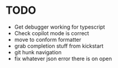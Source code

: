 # TODO

- Get debugger working for typescript
- Check copilot mode is correct
- move to conform formatter
- grab completion stuff from kickstart
- git hunk navigation
- fix whatever json error there is on open
